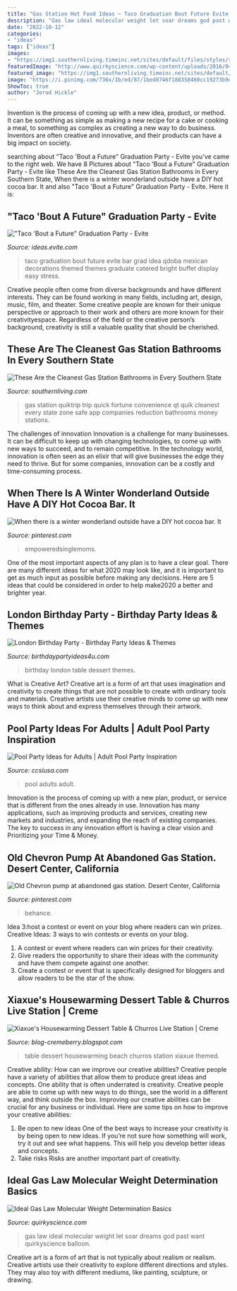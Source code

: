 ```yaml
---
title: "Gas Station Hot Food Ideas ~ Taco Graduation Bout Future Evite Bar Grad Idea Qdoba Mexican Decorations Themed Themes Graduate Catered Bright Buffet Display Easy Stress"
description: "Gas law ideal molecular weight let soar dreams god past want quirkyscience balloon"
date: "2022-10-12"
categories:
- "ideas"
tags: ["ideas"]
images:
- "https://img1.southernliving.timeinc.net/sites/default/files/styles/story_card_hero/public/image/2017/05/main/quick_trip_gas_station.jpg?itok=5jmeMShe"
featuredImage: "http://www.quirkyscience.com/wp-content/uploads/2016/04/Hot-Air-Balloon.jpg"
featured_image: "https://img1.southernliving.timeinc.net/sites/default/files/styles/story_card_hero/public/image/2017/05/main/quick_trip_gas_station.jpg?itok=5jmeMShe"
image: "https://i.pinimg.com/736x/1b/ed/87/1bed8746f188358460cc19273b9e50dc.jpg"
ShowToc: true
author: "Jerod Hickle"
---
```



Invention is the process of coming up with a new idea, product, or method. It can be something as simple as making a new recipe for a cake or cooking a meal, to something as complex as creating a new way to do business. Inventors are often creative and innovative, and their products can have a big impact on society.

	

		
searching about &quot;Taco &#039;Bout a Future&quot; Graduation Party - Evite you've came to the right web. We have 8 Pictures about &quot;Taco &#039;Bout a Future&quot; Graduation Party - Evite like These Are the Cleanest Gas Station Bathrooms in Every Southern State, When there is a winter wonderland outside have a DIY hot cocoa bar. It and also &quot;Taco &#039;Bout a Future&quot; Graduation Party - Evite. Here it is:
		
    
## &quot;Taco &#039;Bout A Future&quot; Graduation Party - Evite

<img loading=lazy src="http://ideas.evite.com/media/Qdoba-4-1200.jpg" onerror="this.onerror=null;this.src='https://tse3.mm.bing.net/th?id=OIP.63pe2RxT-dg7TkG4Q-hXdAHaE8&amp;pid=15.1';" alt="&quot;Taco &#039;Bout a Future&quot; Graduation Party - Evite">

_Source: ideas.evite.com_

>taco graduation bout future evite bar grad idea qdoba mexican decorations themed themes graduate catered bright buffet display easy stress. 

	

Creative people often come from diverse backgrounds and have different interests. They can be found working in many fields, including art, design, music, film, and theater. Some creative people are known for their unique perspective or approach to their work and others are more known for their creativityespace. Regardless of the field or the creative person’s background, creativity is still a valuable quality that should be cherished.

    
## These Are The Cleanest Gas Station Bathrooms In Every Southern State

<img loading=lazy src="https://img1.southernliving.timeinc.net/sites/default/files/styles/story_card_hero/public/image/2017/05/main/quick_trip_gas_station.jpg?itok=5jmeMShe" onerror="this.onerror=null;this.src='https://tse2.mm.bing.net/th?id=OIP.-715p4jYT_uV2_eWwCUKzgHaEK&amp;pid=15.1';" alt="These Are the Cleanest Gas Station Bathrooms in Every Southern State">

_Source: southernliving.com_

>gas station quiktrip trip quick fortune convenience qt quik cleanest every state zone safe app companies reduction bathrooms money stations. 

	

The challenges of innovation
Innovation is a challenge for many businesses. It can be difficult to keep up with changing technologies, to come up with new ways to succeed, and to remain competitive. In the technology world, innovation is often seen as an elixir that will give businesses the edge they need to thrive. But for some companies, innovation can be a costly and time-consuming process.

    
## When There Is A Winter Wonderland Outside Have A DIY Hot Cocoa Bar. It

<img loading=lazy src="https://i.pinimg.com/736x/ef/e5/64/efe56495c6db288178f9b11467ae9d52.jpg" onerror="this.onerror=null;this.src='https://tse1.mm.bing.net/th?id=OIP.ZE1T8reH_zKTwaVVSrXDWAHaLG&amp;pid=15.1';" alt="When there is a winter wonderland outside have a DIY hot cocoa bar. It">

_Source: pinterest.com_

>empoweredsinglemoms. 

	

One of the most important aspects of any plan is to have a clear goal. There are many different ideas for what 2020 may look like, and it is important to get as much input as possible before making any decisions. Here are 5 ideas that could be considered in order to help make2020 a better and brighter year.

    
## London Birthday Party - Birthday Party Ideas &amp; Themes

<img loading=lazy src="http://www.birthdaypartyideas4u.com/wp-content/uploads/2016/03/royal-london-birthday-dessert-table-550x797.jpg" onerror="this.onerror=null;this.src='https://tse4.mm.bing.net/th?id=OIP.ThqYBZSnEVWBAnCwD6JtIQHaKu&amp;pid=15.1';" alt="London Birthday Party - Birthday Party Ideas &amp; Themes">

_Source: birthdaypartyideas4u.com_

>birthday london table dessert themes. 

	

What is Creative Art?
Creative art is a form of art that uses imagination and creativity to create things that are not possible to create with ordinary tools and materials. Creative artists use their creative minds to come up with new ways to think about and express themselves through their artwork.

    
## Pool Party Ideas For Adults | Adult Pool Party Inspiration

<img loading=lazy src="https://www.ccsiusa.com/wp-content/uploads/2016/08/image.jpg" onerror="this.onerror=null;this.src='https://tse2.mm.bing.net/th?id=OIP.jf7XHHPLQUz_m6SC6RIPhgHaFL&amp;pid=15.1';" alt="Pool Party Ideas for Adults | Adult Pool Party Inspiration">

_Source: ccsiusa.com_

>pool adults adult. 

	

Innovation is the process of coming up with a new plan, product, or service that is different from the ones already in use. Innovation has many applications, such as improving products and services, creating new markets and industries, and expanding the reach of existing companies. The key to success in any innovation effort is having a clear vision and Prioritizing your Time & Money.

    
## Old Chevron Pump At Abandoned Gas Station. Desert Center, California

<img loading=lazy src="https://i.pinimg.com/736x/1b/ed/87/1bed8746f188358460cc19273b9e50dc.jpg" onerror="this.onerror=null;this.src='https://tse1.mm.bing.net/th?id=OIP.-H53_sPjmPYm-_mUr0LPxAHaLH&amp;pid=15.1';" alt="Old Chevron pump at abandoned gas station. Desert Center, California">

_Source: pinterest.com_

>behance. 

	

Idea 3:host a contest or event on your blog where readers can win prizes.
Creative Ideas: 3 ways to win contests or events on your blog.
1. A contest or event where readers can win prizes for their creativity.
2. Give readers the opportunity to share their ideas with the community and have them compete against one another.
3. Create a contest or event that is specifically designed for bloggers and allow readers to be the star of the show.

    
## Xiaxue&#039;s Housewarming Dessert Table &amp; Churros Live Station | Creme

<img loading=lazy src="https://1.bp.blogspot.com/-BM5jlYtDF7k/UWuPSZqs1FI/AAAAAAAAEPI/RwXOJAu4VY0/s1600/Dessert+Table+4.JPG" onerror="this.onerror=null;this.src='https://tse2.mm.bing.net/th?id=OIP.xXrd3pV5OiHVA9L2w-NcZAHaE8&amp;pid=15.1';" alt="Xiaxue&#039;s Housewarming Dessert Table &amp; Churros Live Station | Creme">

_Source: blog-cremeberry.blogspot.com_

>table dessert housewarming beach churros station xiaxue themed. 

	

Creative ability: How can we improve our creative abilities?
Creative people have a variety of abilities that allow them to produce great ideas and concepts. One ability that is often underrated is creativity. Creative people are able to come up with new ways to do things, see the world in a different way, and think outside the box. Improving our creative abilities can be crucial for any business or individual. Here are some tips on how to improve your creative abilities: 
1. Be open to new ideas
One of the best ways to increase your creativity is by being open to new ideas. If you’re not sure how something will work, try it out and see what happens. This will help you develop better ideas and concepts. 
2. Take risks
Risks are another important part of creativity.

    
## Ideal Gas Law Molecular Weight Determination Basics

<img loading=lazy src="http://www.quirkyscience.com/wp-content/uploads/2016/04/Hot-Air-Balloon.jpg" onerror="this.onerror=null;this.src='https://tse3.mm.bing.net/th?id=OIP.kA9HfOSHAvjhwAt3FoHxrwHaIe&amp;pid=15.1';" alt="Ideal Gas Law Molecular Weight Determination Basics">

_Source: quirkyscience.com_

>gas law ideal molecular weight let soar dreams god past want quirkyscience balloon. 

	

Creative art is a form of art that is not typically about realism or realism. Creative artists use their creativity to explore different directions and styles. They may also toy with different mediums, like painting, sculpture, or drawing.

